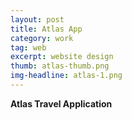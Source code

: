 ```yaml
---
layout: post
title: Atlas App
category: work
tag: web
excerpt: website design
thumb: atlas-thumb.png
img-headline: atlas-1.png
---
```


<div class=txt>
<p>
    <strong>Atlas Travel Application</strong>

</p>

</div>
